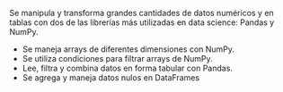 Se manipula y transforma grandes cantidades de datos numéricos y en tablas con dos de las librerías más utilizadas en data science: Pandas y NumPy. 

- Se maneja arrays de diferentes dimensiones con NumPy.
- Se utiliza condiciones para filtrar arrays de NumPy.
- Lee, filtra y combina datos en forma tabular con Pandas.
- Se agrega y maneja datos nulos en  DataFrames

